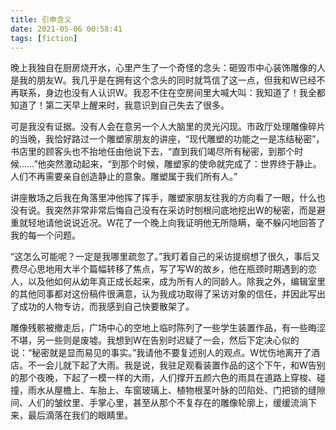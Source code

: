 ```yaml
---
title: 引申含义
date: 2021-05-06 00:58:41
tags: [fiction]
---
```


晚上我独自在厨房烧开水，心里产生了一个奇怪的念头：砸毁市中心装饰雕像的人是我的朋友W。我几乎是在拥有这个念头的同时就笃信了这一点，但我和W已经不再联系，身边也没有人认识W。我忍不住在空房间里大喊大叫：我知道了！我全都知道了！第二天早上醒来时，我意识到自己失去了很多。

可是我没有证据。没有人会在意另一个人大脑里的灵光闪现。市政厅处理雕像碎片的当晚，我恰好路过一个雕塑家朋友的讲座，“现代雕塑的功能之一是冻结秘密”，书店里的顾客头也不抬地任由他说下去，“直到我们竭尽所有秘密，到那个时候……”他突然激动起来，“到那个时候，雕塑家的使命就完成了：世界终于静止。人们不再需要亲自创造静止的意象。雕塑属于我们所有人。”

讲座散场之后我在角落里冲他挥了挥手，雕塑家朋友往我的方向看了一眼，什么也没有说。我突然非常非常后悔自己没有在采访时刨根问底地挖出W的秘密，而是避重就轻地请他说说近况。W花了一个晚上向我证明他无所隐瞒，毫不躲闪地回答了我的每一个问题。

“这怎么可能呢？一定是我哪里疏忽了。”我盯着自己的采访提纲想了很久，事后又费尽心思地用大半个篇幅转移了焦点，写了写W的故乡，他在瓶颈时期遇到的恋人，以及他如何从幼年真正成长起来，成为所有人的同龄人。除我之外，编辑室里的其他同事都对这份稿件很满意，认为我成功取得了采访对象的信任，并因此写出了成功的人物专访，而我感到自己快要散架了。

雕像残骸被撤走后，广场中心的空地上临时陈列了一些学生装置作品，有一些晦涩不堪，另一些则是废墟。我想到W在告别时迟疑了一会，然后下定决心似的说：“秘密就是显而易见的事实。”我请他不要复述别人的观点。W忧伤地离开了酒店。不一会儿就下起了大雨。我是说，我驻足观看装置作品的这个下午，和W告别的那个夜晚，下起了一模一样的大雨，人们撑开五颜六色的雨具在道路上穿梭、碰撞，雨水从屋檐上、车胎上、车窗玻璃上、植物根茎叶脉的凹陷处、门把锁的缝隙间、人们的皱纹里、手掌心里，甚至从那个不复存在的雕像轮廓上，缓缓流淌下来，最后滴落在我们的眼睛里。
